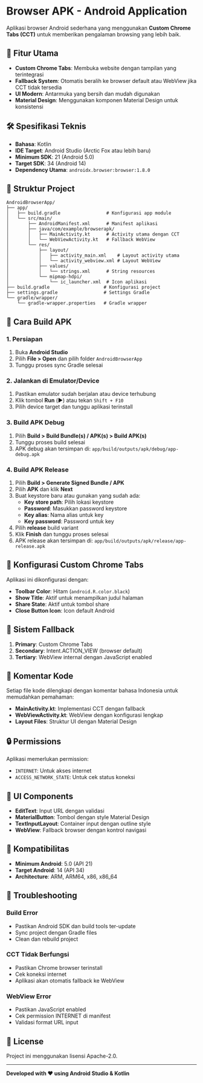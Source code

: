 # Browser APK - Android Application

Aplikasi browser Android sederhana yang menggunakan **Custom Chrome Tabs (CCT)** untuk memberikan pengalaman browsing yang lebih baik.

## 📱 Fitur Utama

- **Custom Chrome Tabs**: Membuka website dengan tampilan yang terintegrasi
- **Fallback System**: Otomatis beralih ke browser default atau WebView jika CCT tidak tersedia
- **UI Modern**: Antarmuka yang bersih dan mudah digunakan
- **Material Design**: Menggunakan komponen Material Design untuk konsistensi

## 🛠️ Spesifikasi Teknis

- **Bahasa**: Kotlin
- **IDE Target**: Android Studio (Arctic Fox atau lebih baru)
- **Minimum SDK**: 21 (Android 5.0)
- **Target SDK**: 34 (Android 14)
- **Dependency Utama**: `androidx.browser:browser:1.8.0`

## 📁 Struktur Project

```
AndroidBrowserApp/
├── app/
│   ├── build.gradle                 # Konfigurasi app module
│   └── src/main/
│       ├── AndroidManifest.xml      # Manifest aplikasi
│       ├── java/com/example/browserapk/
│       │   ├── MainActivity.kt      # Activity utama dengan CCT
│       │   └── WebViewActivity.kt   # Fallback WebView
│       └── res/
│           ├── layout/
│           │   ├── activity_main.xml    # Layout activity utama
│           │   └── activity_webview.xml # Layout WebView
│           ├── values/
│           │   └── strings.xml      # String resources
│           └── mipmap-hdpi/
│               └── ic_launcher.xml  # Icon aplikasi
├── build.gradle                    # Konfigurasi project
├── settings.gradle                 # Settings Gradle
└── gradle/wrapper/
    └── gradle-wrapper.properties   # Gradle wrapper
```

## 🚀 Cara Build APK

### 1. Persiapan
1. Buka **Android Studio**
2. Pilih **File > Open** dan pilih folder `AndroidBrowserApp`
3. Tunggu proses sync Gradle selesai

### 2. Jalankan di Emulator/Device
1. Pastikan emulator sudah berjalan atau device terhubung
2. Klik tombol **Run** (▶️) atau tekan `Shift + F10`
3. Pilih device target dan tunggu aplikasi terinstall

### 3. Build APK Debug
1. Pilih **Build > Build Bundle(s) / APK(s) > Build APK(s)**
2. Tunggu proses build selesai
3. APK debug akan tersimpan di: `app/build/outputs/apk/debug/app-debug.apk`

### 4. Build APK Release
1. Pilih **Build > Generate Signed Bundle / APK**
2. Pilih **APK** dan klik **Next**
3. Buat keystore baru atau gunakan yang sudah ada:
   - **Key store path**: Pilih lokasi keystore
   - **Password**: Masukkan password keystore
   - **Key alias**: Nama alias untuk key
   - **Key password**: Password untuk key
4. Pilih **release** build variant
5. Klik **Finish** dan tunggu proses selesai
6. APK release akan tersimpan di: `app/build/outputs/apk/release/app-release.apk`

## 🔧 Konfigurasi Custom Chrome Tabs

Aplikasi ini dikonfigurasi dengan:
- **Toolbar Color**: Hitam (`android.R.color.black`)
- **Show Title**: Aktif untuk menampilkan judul halaman
- **Share State**: Aktif untuk tombol share
- **Close Button Icon**: Icon default Android

## 🔄 Sistem Fallback

1. **Primary**: Custom Chrome Tabs
2. **Secondary**: Intent.ACTION_VIEW (browser default)
3. **Tertiary**: WebView internal dengan JavaScript enabled

## 📝 Komentar Kode

Setiap file kode dilengkapi dengan komentar bahasa Indonesia untuk memudahkan pemahaman:

- **MainActivity.kt**: Implementasi CCT dengan fallback
- **WebViewActivity.kt**: WebView dengan konfigurasi lengkap
- **Layout Files**: Struktur UI dengan Material Design

## 🔒 Permissions

Aplikasi memerlukan permission:
- `INTERNET`: Untuk akses internet
- `ACCESS_NETWORK_STATE`: Untuk cek status koneksi

## 🎨 UI Components

- **EditText**: Input URL dengan validasi
- **MaterialButton**: Tombol dengan style Material Design
- **TextInputLayout**: Container input dengan outline style
- **WebView**: Fallback browser dengan kontrol navigasi

## 📱 Kompatibilitas

- **Minimum Android**: 5.0 (API 21)
- **Target Android**: 14 (API 34)
- **Architecture**: ARM, ARM64, x86, x86_64

## 🐛 Troubleshooting

### Build Error
- Pastikan Android SDK dan build tools ter-update
- Sync project dengan Gradle files
- Clean dan rebuild project

### CCT Tidak Berfungsi
- Pastikan Chrome browser terinstall
- Cek koneksi internet
- Aplikasi akan otomatis fallback ke WebView

### WebView Error
- Pastikan JavaScript enabled
- Cek permission INTERNET di manifest
- Validasi format URL input

## 📄 License

Project ini menggunakan lisensi Apache-2.0.

---

**Developed with ❤️ using Android Studio & Kotlin**